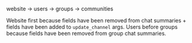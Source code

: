 website -> users -> groups -> communities

Website first because fields have been removed from chat summaries + fields have been added to `update_channel` args.
Users before groups because fields have been removed from group chat summaries.